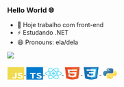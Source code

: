 ### Hello World  🌐


- 🔭 Hoje trabalho com front-end
- ⚡ Estudando .NET
- 😄 Pronouns: ela/dela

<div>
  <a href="https://github.com/midnight1thais">
<!--   <img height="180em" src="https://github-readme-stats.vercel.app/api?username=midnight1thais&show_icons=true&theme=tokyonight&include_all_commits=true&count_private=true"/> -->
  <img height="220em" src="https://github-readme-stats.vercel.app/api/top-langs/?username=rafaballerini&layout=compact&langs_count=16&theme=tokyonight"/>
</div>

<div style="display: inline_block"><br>
  <img align="center" alt="Rafa-Js" height="30" width="40" src="https://raw.githubusercontent.com/devicons/devicon/master/icons/javascript/javascript-plain.svg">
  <img align="center" alt="Rafa-Ts" height="30" width="40" src="https://raw.githubusercontent.com/devicons/devicon/master/icons/typescript/typescript-plain.svg">
  <img align="center" alt="Rafa-React" height="30" width="40" src="https://raw.githubusercontent.com/devicons/devicon/master/icons/react/react-original.svg">
  <img align="center" alt="Rafa-HTML" height="30" width="40" src="https://raw.githubusercontent.com/devicons/devicon/master/icons/html5/html5-original.svg">
  <img align="center" alt="Rafa-CSS" height="30" width="40" src="https://raw.githubusercontent.com/devicons/devicon/master/icons/css3/css3-original.svg">
  <img align="center" alt="Rafa-Python" height="30" width="40" src="https://raw.githubusercontent.com/devicons/devicon/master/icons/python/python-original.svg">
</div>
<div>
  
</div>
